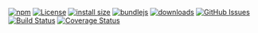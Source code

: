 [![npm](https://img.shields.io/npm/v/profile.svg)](https://www.npmjs.com/package/profile)
[![License](https://img.shields.io/badge/License-BSD%203--Clause-blue.svg)](https://opensource.org/licenses/BSD-3-Clause)
[![install size](https://packagephobia.now.sh/badge?p=profile/@semantic-release-0.0.0)](https://packagephobia.now.sh/result?p=profile@semantic-release-0.0.0)
[![bundlejs](https://deno.bundlejs.com/?q=profile\&badge=detailed)](https://bundlejs.com/?q=profile)
[![downloads](http://img.shields.io/npm/dm/profile.svg?style=flat-square)](https://npmjs.org/package/profile)
[![GitHub Issues](https://img.shields.io/github/issues/arlac77/profile.svg?style=flat-square)](https://github.com/arlac77/profile/issues)
[![Build Status](https://img.shields.io/endpoint.svg?url=https%3A%2F%2Factions-badge.atrox.dev%2Farlac77%2Fprofile%2Fbadge\&style=flat)](https://actions-badge.atrox.dev/arlac77/profile/goto)
[![Coverage Status](https://coveralls.io/repos/arlac77/profile/badge.svg)](https://coveralls.io/github/arlac77/profile)
